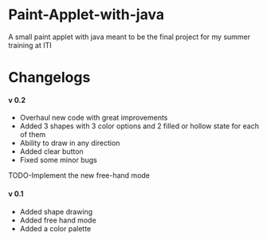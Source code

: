 # Paint-Applet-with-java
A small paint applet with java meant to be the final project for my summer training at ITI

# Changelogs
#### v 0.2
* Overhaul new code with great improvements
* Added 3 shapes with 3 color options and 2 filled or hollow state for each of them
* Ability to draw in any direction
* Added clear button
* Fixed some  minor bugs

TODO-Implement the new free-hand mode
#### v 0.1
* Added shape drawing
* Added free hand mode
* Added a color palette
